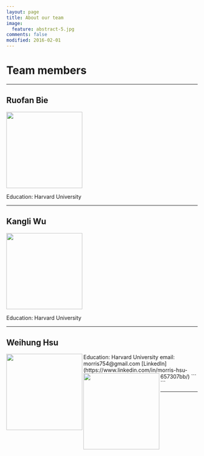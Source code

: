 ```yaml
---
layout: page
title: About our team
image:
  feature: abstract-5.jpg
comments: false
modified: 2016-02-01
---
```



# Team members

--- 

## Ruofan Bie

<img src="{{ site.url }}/images/Ruofan.jpg"  width="200" height="200">

Education: Harvard University




---

## Kangli Wu
<img src="{{ site.url }}/images/Kangli.jpg"  width="200" height="200">

Education: Harvard University






---

## Weihung Hsu

<img align="left" src="{{ site.url }}/images/morris.JPG"  width="200" height="200">
Education: Harvard University  
email: morris754@gmail.com  
[LinkedIn](https://www.linkedin.com/in/morris-hsu-657307bb/)
```
<img align="left" src="{{ site.url }}/images/morris.JPG"  width="200" height="200">
```







---





<!-- ## HPSTR Features:

* Compatible with Jekyll 3 and GitHub Pages.
* Responsive templates for post, page, and post index `_layouts`. Looks great on mobile, tablet, and desktop devices.
* Gracefully degrades in older browsers. Compatible with Internet Explorer 8+ and all modern browsers.  
* Sweet animated menu.
* Background image support.
* Support for large images to call out your favorite posts.
* Optional [Disqus](http://disqus.com) comments.
* Simple and clear permalink structure[^1].
* [Open Graph](https://developers.facebook.com/docs/opengraph/) and [Twitter Cards](https://dev.twitter.com/docs/cards) support for a better social sharing experience.
* [Custom 404 page]({{ site.url }}/404.html) to get you started.
* [Syntax highlighting]({{ site.url }}/code-highlighting-post/) stylesheets to make your code examples look snazzy.

<div markdown="0"><a href="{{ site.url }}/theme-setup/" class="btn btn-info">Theme Setup</a> <a href="https://github.com/mmistakes/hpstr-jekyll-theme" class="btn btn-success">Download HPSTR</a></div>

[^1]: Example: *domain.com/category-name/post-title* -->
